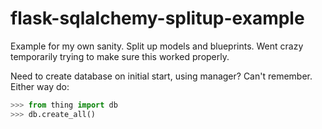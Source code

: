 flask-sqlalchemy-splitup-example
================================

Example for my own sanity. Split up models and blueprints. Went crazy temporarily trying to make sure this worked properly.

Need to create database on initial start, using manager? Can't remember. Either way do:

```python
>>> from thing import db
>>> db.create_all()
```
